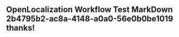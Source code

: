 <properties
ms.topic="hero-topic"
ms.test1="hero-topic"
ms.test2="test"/>

## OpenLocalization Workflow Test MarkDown 2b4795b2-ac8a-4148-a0a0-56e0b0be1019 thanks!
<!--HONumber=Mar16_HO2-->

